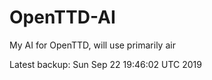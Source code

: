 # OpenTTD-AI
My AI for OpenTTD, will use primarily air

Latest backup: Sun Sep 22 19:46:02 UTC 2019
